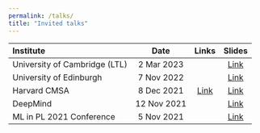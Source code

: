 ```yaml
---
permalink: /talks/
title: "Invited talks"
---
```


| Institute | Date | Links | Slides |
| :--- | :----: | :---: | :---: |
| University of Cambridge (LTL) | 2 Mar 2023 | | [Link](https://www.canva.com/design/DAFRA7qXIJg/CRL8POFtqno2TNkLMBxmsQ/view?utm_content=DAFRA7qXIJg&utm_campaign=designshare&utm_medium=link2&utm_source=sharebutton) |
| University of Edinburgh      | 7 Nov 2022 | | [Link](https://www.canva.com/design/DAFRA7qXIJg/CRL8POFtqno2TNkLMBxmsQ/view?utm_content=DAFRA7qXIJg&utm_campaign=designshare&utm_medium=link2&utm_source=sharebutton)|
| Harvard CMSA      | 8 Dec 2021 | [Link](https://www.youtube.com/watch?v=soqWNyrdjkw) | [Link](https://docs.google.com/presentation/d/1KkshMGzZpQviGrUGM-6JJXEkU6-EXf58XxMT9n2hfBo/edit?usp=sharing) |
| DeepMind      | 12 Nov 2021 | | [Link](https://docs.google.com/presentation/d/1KkshMGzZpQviGrUGM-6JJXEkU6-EXf58XxMT9n2hfBo/edit?usp=sharing) |
| ML in PL 2021 Conference     | 5 Nov 2021 | | [Link](https://docs.google.com/presentation/d/1KkshMGzZpQviGrUGM-6JJXEkU6-EXf58XxMT9n2hfBo/edit?usp=sharing) |
